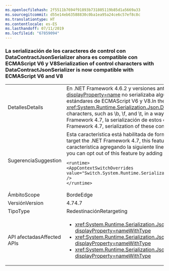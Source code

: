 ```yaml
---
ms.openlocfilehash: 2f5511b7694f91893b731805119b85d1a5669a33
ms.sourcegitcommit: d55e14eb63588830c0ba1ea95a24ce6c57ef8c8c
ms.translationtype: HT
ms.contentlocale: es-ES
ms.lasthandoff: 07/11/2019
ms.locfileid: "67859094"
---
```

### <a name="serialization-of-control-characters-with-datacontractjsonserializer-is-now-compatible-with-ecmascript-v6-and-v8"></a><span data-ttu-id="3b397-101">La serialización de los caracteres de control con DataContractJsonSerializer ahora es compatible con ECMAScript V6 y V8</span><span class="sxs-lookup"><span data-stu-id="3b397-101">Serialization of control characters with DataContractJsonSerializer is now compatible with ECMAScript V6 and V8</span></span>

|   |   |
|---|---|
|<span data-ttu-id="3b397-102">Detalles</span><span class="sxs-lookup"><span data-stu-id="3b397-102">Details</span></span>|<span data-ttu-id="3b397-103">En .NET Framework 4.6.2 y versiones anteriores, el elemento <xref:System.Runtime.Serialization.Json.DataContractJsonSerializer?displayProperty=name> no serializaba algunos caracteres de control especiales, como \b, \f y \t, de una forma compatible con los estándares de ECMAScript V6 y V8.</span><span class="sxs-lookup"><span data-stu-id="3b397-103">In the .NET framework 4.6.2 and earlier versions, the <xref:System.Runtime.Serialization.Json.DataContractJsonSerializer?displayProperty=name> did not serialize some special control characters, such as \b, \f, and \t, in a way that was compatible with the ECMAScript V6 and V8 standards.</span></span> <span data-ttu-id="3b397-104">A partir de .NET Framework 4.7, la serialización de estos caracteres de control es compatible con ECMAScript V6 y V8.</span><span class="sxs-lookup"><span data-stu-id="3b397-104">Starting with the .NET Framework 4.7, serialization of these control characters is compatible with ECMAScript V6 and V8.</span></span>|
|<span data-ttu-id="3b397-105">Sugerencia</span><span class="sxs-lookup"><span data-stu-id="3b397-105">Suggestion</span></span>|<span data-ttu-id="3b397-106">Esta característica está habilitada de forma predeterminada para las aplicaciones destinadas a .NET Framework 4.7.</span><span class="sxs-lookup"><span data-stu-id="3b397-106">For apps that target the .NET Framework 4.7, this feature is enabled by default.</span></span> <span data-ttu-id="3b397-107">Si no desea este compartimiento, puede rechazar esta característica agregando la siguiente línea a la sección <code>&lt;runtime&gt;</code> del archivo app.config o web.config:</span><span class="sxs-lookup"><span data-stu-id="3b397-107">If this behavior is not desirable, you can opt out of this feature by adding the following line to the <code>&lt;runtime&gt;</code> section of the app.config or web.config file:</span></span><pre><code class="lang-xml">&lt;runtime&gt;&#13;&#10;&lt;AppContextSwitchOverrides value=&quot;Switch.System.Runtime.Serialization.DoNotUseECMAScriptV6EscapeControlCharacter=false&quot; /&gt;&#13;&#10;&lt;/runtime&gt;&#13;&#10;</code></pre>|
|<span data-ttu-id="3b397-108">Ámbito</span><span class="sxs-lookup"><span data-stu-id="3b397-108">Scope</span></span>|<span data-ttu-id="3b397-109">Borde</span><span class="sxs-lookup"><span data-stu-id="3b397-109">Edge</span></span>|
|<span data-ttu-id="3b397-110">Versión</span><span class="sxs-lookup"><span data-stu-id="3b397-110">Version</span></span>|<span data-ttu-id="3b397-111">4.7</span><span class="sxs-lookup"><span data-stu-id="3b397-111">4.7</span></span>|
|<span data-ttu-id="3b397-112">Tipo</span><span class="sxs-lookup"><span data-stu-id="3b397-112">Type</span></span>|<span data-ttu-id="3b397-113">Redestinación</span><span class="sxs-lookup"><span data-stu-id="3b397-113">Retargeting</span></span>|
|<span data-ttu-id="3b397-114">API afectadas</span><span class="sxs-lookup"><span data-stu-id="3b397-114">Affected APIs</span></span>|<ul><li><xref:System.Runtime.Serialization.Json.DataContractJsonSerializer.WriteObject(System.IO.Stream,System.Object)?displayProperty=nameWithType></li><li><xref:System.Runtime.Serialization.Json.DataContractJsonSerializer.WriteObject(System.Xml.XmlDictionaryWriter,System.Object)?displayProperty=nameWithType></li><li><xref:System.Runtime.Serialization.Json.DataContractJsonSerializer.WriteObject(System.Xml.XmlWriter,System.Object)?displayProperty=nameWithType></li></ul>|

